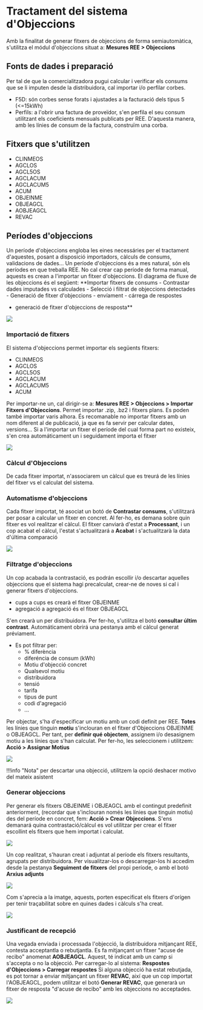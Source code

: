 # Tractament del sistema d'Objeccions

Amb la finalitat de generar fitxers de objeccions de forma semiautomàtica, s'utilitza
el módul d'objeccions situat a: **Mesures REE > Objeccions**

## Fonts de dades i preparació

Per tal de que la comercialitzadora pugui calcular i verificar els consums que se
li imputen desde la distribuidora, cal importar i/o perfilar corbes.

* F5D: són corbes sense forats i ajustades a la facturació dels tipus 5 (<=15kWh)
* Perfils: a l'obrir una factura de proveïdor, s'en perfila el seu consum
utilitzant els coeficients mensuals publicats per REE. D'aquesta manera, amb les
línies de consum de la factura, construïm una corba.

## Fitxers que s'utilitzen

* CLINMEOS
* AGCLOS
* AGCL5OS
* AGCLACUM
* AGCLACUM5
* ACUM
* OBJEINME
* OBJEAGCL
* AOBJEAGCL
* REVAC

## Períodes d'objeccions

Un període d'objeccions engloba les eines necessáries per el tractament
d'aquestes, posant a disposició importadors, càlculs de consums, validacions de dades...
Un període d'objeccions és a mes natural, són els períodes en que treballa REE.
No cal crear cap període de forma manual, aquests es crean a l'importar un fitxer
d'objeccions.
El diagrama de fluxe de les objeccions és el següent: **Importar fitxers de consums -
Contrastar dades imputades vs calculades - Selecció i filtrat de objeccions
detectades - Generació de fitxer d'objeccions - envíament - cárrega de respostes
- generació de fitxer d'objeccions de resposta**

![](_static/medidas/objeciones_principal.png)

### Importació de fitxers

El sistema d'objeccions permet importar els següents fitxers:

* CLINMEOS
* AGCLOS
* AGCL5OS
* AGCLACUM
* AGCLACUM5
* ACUM

Per importar-ne un, cal dirigir-se a: **Mesures REE > Objeccions > Importar Fitxers d'Objeccions**.
Permet importar .zip, .bz2 i fitxers plans. Es poden també importar varis alhora. És recomanable
no importar fitxers amb un nom diferent al de publicació, ja que es fa servir
per calcular dates, versions...
Si a l'importar un fitxer el període del cual forma part no existeix, s'en crea
automáticament un i seguidament importa el fitxer

![](_static/medidas/objeciones_importador.png)

### Càlcul d'Objeccions

De cada fitxer importat, n'associarem un càlcul que es treurá de les línies del fitxer
vs el calculat del sistema.

### Automatisme d'objeccions

Cada fitxer importat, té asociat un botó de **Contrastar consums**, s'utilitzará
per posar a calcular un fitxer en concret. Al fer-ho, es demana sobre quin fitxer
es vol realitzar el càlcul.
El fitxer canviarà d'estat a **Processant**, i un cop acabat el càlcul, l'estat
s'actualitzará a **Acabat** i s'actualitzarà la data d'última comparació

![](_static/medidas/objeciones_func_basico_clinmeos.png)

### Filtratge d'objeccions

Un cop acabada la contrastació, es podrán escollir i/o descartar aquelles
objeccions que el sistema hagi precalculat, crear-ne de noves si cal i generar
fitxers d'objeccions.

* cups a cups es crearà el fitxer OBJEINME
* agregació a agregació és el fitxer OBJEAGCL

S'en crearà un per distribuidora.
Per fer-ho, s'utilitza el botó **consultar últim contrast**. Automáticament
obrirá una pestanya amb el càlcul generat préviament.

* Es pot filtrar per:
  * % diferència
  * diferéncia de consum (kWh)
  * Motiu d'objecció concret
  * Qualsevol motiu
  * distribuidora
  * tensió
  * tarifa
  * tipus de punt
  * codi d'agregació
  * ...

Per objectar, s'ha d'especificar un motiu amb un codi definit per REE.
**Totes** les línies que tinguin **motiu** s'inclouran en el fitxer d'Objeccions
OBJEINME o OBJEAGCL. Per tant, per **definir qué objectem**, assignem i/o desasignem
motiu a les línies que s'han calculat. Per fer-ho, les seleccionem i utilitzem:
**Acció > Assignar Motius**

![](_static/medidas/objeciones_motivos.png)

!!!info "Nota"
    per descartar una objecció, utilitzem la opció deshacer motivo del mateix
    asistent

### Generar objeccions

Per generar els fitxers OBJEINME i OBJEAGCL amb el contingut predefinit anteriorment,
(recordar que s'inclouran només les línies que tinguin motiu) des del període en
concret, fem: **Acció > Crear Objeccions**. S'ens demanará quina contrastació/càlcul
es vol utilitzar per crear el fitxer escollint els fitxers que hem importat i calculat.

![](_static/medidas/objeciones_generar.png)

Un cop realitzat, s'hauran creat i adjuntat al període els fitxers resultants, agrupats
per distribuidora. Per visualitzar-los o descarregar-los hi accedim desde la
pestanya **Seguiment de fitxers** del propi període, o amb el botó **Arxius adjunts**

![](_static/medidas/objeciones_ficheros_generados.png)

Com s'aprecia a la imatge, aquests, porten especificat els fitxers d'orígen per tenir
traçabilitat sobre en quines dades i càlculs s'ha creat.

![](_static/medidas/objeciones_integridad.png)

### Justificant de recepció

Una vegada enviada i processada l'objecció, la distribuidora mitjançant REE, contesta
acceptantla o rebutjantla. Es fa mitjançant un fitxer "acuse de recibo" anomenat **AOBJEAGCL**. Aquest,
té indicat amb un camp si s'accepta o no la objecció.
Per carregar-lo al sistema: **Respostes d'Objeccions > Carregar respostes**
Si alguna objecció ha estat rebutjada, es pot tornar a enviar mitjançant un fitxer **REVAC**, així que
un cop importat l'AOBJEAGCL, podem utilitzar el botó **Generar REVAC**, que generarà un fitxer
de resposta "d'acuse de recibo" amb les objeccions no acceptades.

![](_static/medidas/objeciones_revac.png)
